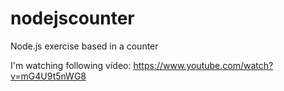 # nodejscounter
Node.js exercise based in a counter


I'm watching following vídeo:
https://www.youtube.com/watch?v=mG4U9t5nWG8